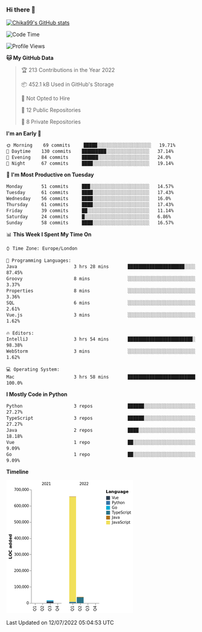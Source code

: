 ### Hi there 👋
[![Chika99's GitHub stats](https://github-readme-stats.vercel.app/api?username=Chika99&count_private=true&show_icons=true)](https://github.com/anuraghazra/github-readme-stats)

<!--START_SECTION:waka-->
![Code Time](http://img.shields.io/badge/Code%20Time-0%20secs-blue)

![Profile Views](http://img.shields.io/badge/Profile%20Views-21-blue)

**🐱 My GitHub Data** 

> 🏆 213 Contributions in the Year 2022
 > 
> 📦 452.1 kB Used in GitHub's Storage 
 > 
> 🚫 Not Opted to Hire
 > 
> 📜 12 Public Repositories 
 > 
> 🔑 8 Private Repositories  
 > 
**I'm an Early 🐤** 

```text
🌞 Morning    69 commits     █████░░░░░░░░░░░░░░░░░░░░   19.71% 
🌆 Daytime    130 commits    █████████░░░░░░░░░░░░░░░░   37.14% 
🌃 Evening    84 commits     ██████░░░░░░░░░░░░░░░░░░░   24.0% 
🌙 Night      67 commits     ████░░░░░░░░░░░░░░░░░░░░░   19.14%

```
📅 **I'm Most Productive on Tuesday** 

```text
Monday       51 commits     ███░░░░░░░░░░░░░░░░░░░░░░   14.57% 
Tuesday      61 commits     ████░░░░░░░░░░░░░░░░░░░░░   17.43% 
Wednesday    56 commits     ████░░░░░░░░░░░░░░░░░░░░░   16.0% 
Thursday     61 commits     ████░░░░░░░░░░░░░░░░░░░░░   17.43% 
Friday       39 commits     ██░░░░░░░░░░░░░░░░░░░░░░░   11.14% 
Saturday     24 commits     █░░░░░░░░░░░░░░░░░░░░░░░░   6.86% 
Sunday       58 commits     ████░░░░░░░░░░░░░░░░░░░░░   16.57%

```


📊 **This Week I Spent My Time On** 

```text
⌚︎ Time Zone: Europe/London

💬 Programming Languages: 
Java                     3 hrs 28 mins       █████████████████████░░░░   87.45% 
Groovy                   8 mins              ░░░░░░░░░░░░░░░░░░░░░░░░░   3.37% 
Properties               8 mins              ░░░░░░░░░░░░░░░░░░░░░░░░░   3.36% 
SQL                      6 mins              ░░░░░░░░░░░░░░░░░░░░░░░░░   2.61% 
Vue.js                   3 mins              ░░░░░░░░░░░░░░░░░░░░░░░░░   1.62%

🔥 Editors: 
IntelliJ                 3 hrs 54 mins       ████████████████████████░   98.38% 
WebStorm                 3 mins              ░░░░░░░░░░░░░░░░░░░░░░░░░   1.62%

💻 Operating System: 
Mac                      3 hrs 58 mins       █████████████████████████   100.0%

```

**I Mostly Code in Python** 

```text
Python                   3 repos             ██████░░░░░░░░░░░░░░░░░░░   27.27% 
TypeScript               3 repos             ██████░░░░░░░░░░░░░░░░░░░   27.27% 
Java                     2 repos             ████░░░░░░░░░░░░░░░░░░░░░   18.18% 
Vue                      1 repo              ██░░░░░░░░░░░░░░░░░░░░░░░   9.09% 
Go                       1 repo              ██░░░░░░░░░░░░░░░░░░░░░░░   9.09%

```


**Timeline**

![Chart not found](https://raw.githubusercontent.com/Chika99/Chika99/main/charts/bar_graph.png) 


 Last Updated on 12/07/2022 05:04:53 UTC
<!--END_SECTION:waka-->

<!--
**Chika99/Chika99** is a ✨ _special_ ✨ repository because its `README.md` (this file) appears on your GitHub profile.

Here are some ideas to get you started:

- 🔭 I’m currently working on ...
- 🌱 I’m currently learning ...
- 👯 I’m looking to collaborate on ...
- 🤔 I’m looking for help with ...
- 💬 Ask me about ...
- 📫 How to reach me: ...
- 😄 Pronouns: ...
- ⚡ Fun fact: ...
-->
